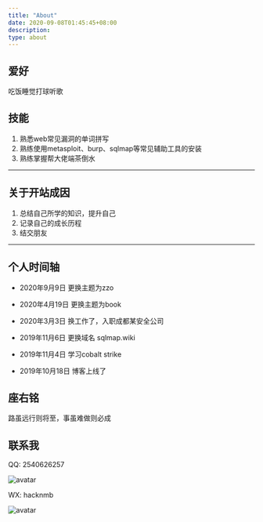 ```yaml
---
title: "About"
date: 2020-09-08T01:45:45+08:00
description: 
type: about
---
```

## 爱好

吃饭睡觉打球听歌



## 技能

1. 熟悉web常见漏洞的单词拼写
2. 熟练使用metasploit、burp、sqlmap等常见辅助工具的安装
3. 熟练掌握帮大佬端茶倒水

---


## 关于开站成因

1. 总结自己所学的知识，提升自己
2. 记录自己的成长历程
3. 结交朋友

---
## 个人时间轴

- 2020年9月9日 更换主题为zzo

- 2020年4月19日 更换主题为book

- 2020年3月3日  换工作了，入职成都某安全公司

- 2019年11月6日 更换域名 sqlmap.wiki

- 2019年11月4日  学习cobalt strike 

- 2019年10月18日 博客上线了

## 座右铭

路虽远行则将至，事虽难做则必成

## 联系我

QQ: 2540626257

![avatar](https://ae01.alicdn.com/kf/U33a3b2897dbf49d88df2af5701dda731H.jpg)


WX: hacknmb

![avatar](https://ae01.alicdn.com/kf/Ub390b5c2366f4644b5c28a518ea842cbm.jpg)
